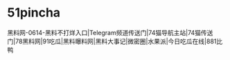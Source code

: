# 51pincha
黑料网-0614-黑料不打烊入口|Telegram频道传送门|74猫导航主站|74猫传送门|78黑料网|91吃瓜|黑料曝料网|黑料大事记|微密圈|水果派|今日吃瓜在线|881比鸭
